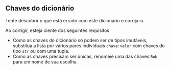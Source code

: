 ## Chaves do dicionário

Tente descobrir o que está errado com este dicionário e corrija-o.

Ao corrigir, esteja ciente dos seguintes requisitos
- Como as chaves do dicionário só podem ser de tipos imutáveis, substitua a lista por vários pares individuais `chave:valor` com chaves do tipo `str` ou com uma tupla.
- Como as chaves precisam ser únicas, renomeie uma das chaves `Bob` para um nome de sua escolha.